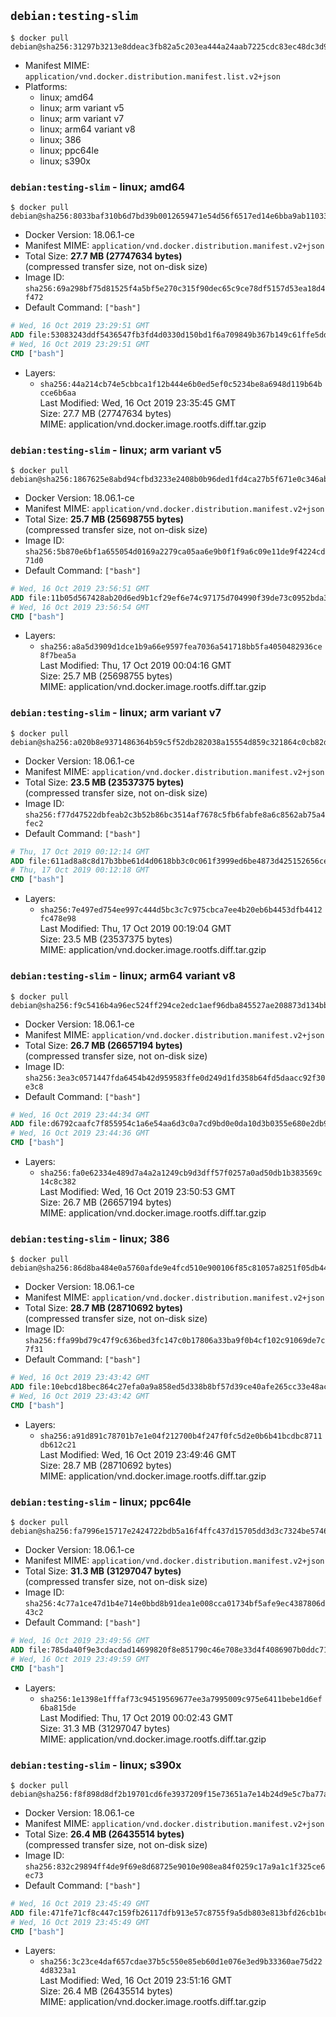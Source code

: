 ## `debian:testing-slim`

```console
$ docker pull debian@sha256:31297b3213e8ddeac3fb82a5c203ea444a24aab7225cdc83ec48dc3d99d5b8b7
```

-	Manifest MIME: `application/vnd.docker.distribution.manifest.list.v2+json`
-	Platforms:
	-	linux; amd64
	-	linux; arm variant v5
	-	linux; arm variant v7
	-	linux; arm64 variant v8
	-	linux; 386
	-	linux; ppc64le
	-	linux; s390x

### `debian:testing-slim` - linux; amd64

```console
$ docker pull debian@sha256:8033baf310b6d7bd39b0012659471e54d56f6517ed14e6bba9ab11033299b0c1
```

-	Docker Version: 18.06.1-ce
-	Manifest MIME: `application/vnd.docker.distribution.manifest.v2+json`
-	Total Size: **27.7 MB (27747634 bytes)**  
	(compressed transfer size, not on-disk size)
-	Image ID: `sha256:69a298bf75d81525f4a5bf5e270c315f90dec65c9ce78df5157d53ea18d4f472`
-	Default Command: `["bash"]`

```dockerfile
# Wed, 16 Oct 2019 23:29:51 GMT
ADD file:53083243ddf5436547fb3fd4d0330d150bd1f6a709849b367b149c61ffe5dd0f in / 
# Wed, 16 Oct 2019 23:29:51 GMT
CMD ["bash"]
```

-	Layers:
	-	`sha256:44a214cb74e5cbbca1f12b444e6b0ed5ef0c5234be8a6948d119b64bcce6b6aa`  
		Last Modified: Wed, 16 Oct 2019 23:35:45 GMT  
		Size: 27.7 MB (27747634 bytes)  
		MIME: application/vnd.docker.image.rootfs.diff.tar.gzip

### `debian:testing-slim` - linux; arm variant v5

```console
$ docker pull debian@sha256:1867625e8abd94cfbd3233e2408b0b96ded1fd4ca27b5f671e0c346ab45bedf8
```

-	Docker Version: 18.06.1-ce
-	Manifest MIME: `application/vnd.docker.distribution.manifest.v2+json`
-	Total Size: **25.7 MB (25698755 bytes)**  
	(compressed transfer size, not on-disk size)
-	Image ID: `sha256:5b870e6bf1a655054d0169a2279ca05aa6e9b0f1f9a6c09e11de9f4224cd71d0`
-	Default Command: `["bash"]`

```dockerfile
# Wed, 16 Oct 2019 23:56:51 GMT
ADD file:11b05d567428ab20d6ed9b1cf29ef6e74c97175d704990f39de73c0952bda382 in / 
# Wed, 16 Oct 2019 23:56:54 GMT
CMD ["bash"]
```

-	Layers:
	-	`sha256:a8a5d3909d1dce1b9a66e9597fea7036a541718bb5fa4050482936ce8f7bea5a`  
		Last Modified: Thu, 17 Oct 2019 00:04:16 GMT  
		Size: 25.7 MB (25698755 bytes)  
		MIME: application/vnd.docker.image.rootfs.diff.tar.gzip

### `debian:testing-slim` - linux; arm variant v7

```console
$ docker pull debian@sha256:a020b8e9371486364b59c5f52db282038a15554d859c321864c0cb82d138ac05
```

-	Docker Version: 18.06.1-ce
-	Manifest MIME: `application/vnd.docker.distribution.manifest.v2+json`
-	Total Size: **23.5 MB (23537375 bytes)**  
	(compressed transfer size, not on-disk size)
-	Image ID: `sha256:f77d47522dbfeab2c3b52b86bc3514af7678c5fb6fabfe8a6c8562ab75a4fec2`
-	Default Command: `["bash"]`

```dockerfile
# Thu, 17 Oct 2019 00:12:14 GMT
ADD file:611ad8a8c8d17b3bbe61d4d0618bb3c0c061f3999ed6be4873d425152656ced5 in / 
# Thu, 17 Oct 2019 00:12:18 GMT
CMD ["bash"]
```

-	Layers:
	-	`sha256:7e497ed754ee997c444d5bc3c7c975cbca7ee4b20eb6b4453dfb4412fc478e98`  
		Last Modified: Thu, 17 Oct 2019 00:19:04 GMT  
		Size: 23.5 MB (23537375 bytes)  
		MIME: application/vnd.docker.image.rootfs.diff.tar.gzip

### `debian:testing-slim` - linux; arm64 variant v8

```console
$ docker pull debian@sha256:f9c5416b4a96ec524ff294ce2edc1aef96dba845527ae208873d134bb5362580
```

-	Docker Version: 18.06.1-ce
-	Manifest MIME: `application/vnd.docker.distribution.manifest.v2+json`
-	Total Size: **26.7 MB (26657194 bytes)**  
	(compressed transfer size, not on-disk size)
-	Image ID: `sha256:3ea3c0571447fda6454b42d959583ffe0d249d1fd358b64fd5daacc92f30e3c8`
-	Default Command: `["bash"]`

```dockerfile
# Wed, 16 Oct 2019 23:44:34 GMT
ADD file:d6792caafc7f855954c1a6e54aa6d3c0a7cd9bd0e0da10d3b0355e680e2db93f in / 
# Wed, 16 Oct 2019 23:44:36 GMT
CMD ["bash"]
```

-	Layers:
	-	`sha256:fa0e62334e489d7a4a2a1249cb9d3dff57f0257a0ad50db1b383569c14c8c382`  
		Last Modified: Wed, 16 Oct 2019 23:50:53 GMT  
		Size: 26.7 MB (26657194 bytes)  
		MIME: application/vnd.docker.image.rootfs.diff.tar.gzip

### `debian:testing-slim` - linux; 386

```console
$ docker pull debian@sha256:86d8ba484e0a5760afde9e4fcd510e900106f85c81057a8251f05db44781e388
```

-	Docker Version: 18.06.1-ce
-	Manifest MIME: `application/vnd.docker.distribution.manifest.v2+json`
-	Total Size: **28.7 MB (28710692 bytes)**  
	(compressed transfer size, not on-disk size)
-	Image ID: `sha256:ffa99bd79c47f9c636bed3fc147c0b17806a33ba9f0b4cf102c91069de7c7f31`
-	Default Command: `["bash"]`

```dockerfile
# Wed, 16 Oct 2019 23:43:42 GMT
ADD file:10ebcd18bec864c27efa0a9a858ed5d338b8bf57d39ce40afe265cc33e48acc5 in / 
# Wed, 16 Oct 2019 23:43:42 GMT
CMD ["bash"]
```

-	Layers:
	-	`sha256:a91d891c78701b7e1e04f212700b4f247f0fc5d2e0b6b41bcdbc8711db612c21`  
		Last Modified: Wed, 16 Oct 2019 23:49:46 GMT  
		Size: 28.7 MB (28710692 bytes)  
		MIME: application/vnd.docker.image.rootfs.diff.tar.gzip

### `debian:testing-slim` - linux; ppc64le

```console
$ docker pull debian@sha256:fa7996e15717e2424722bdb5a16f4ffc437d15705dd3d3c7324be5746f570fac
```

-	Docker Version: 18.06.1-ce
-	Manifest MIME: `application/vnd.docker.distribution.manifest.v2+json`
-	Total Size: **31.3 MB (31297047 bytes)**  
	(compressed transfer size, not on-disk size)
-	Image ID: `sha256:4c77a1ce47d1b4e714e0bbd8b91dea1e008cca01734bf5afe9ec4387806d43c2`
-	Default Command: `["bash"]`

```dockerfile
# Wed, 16 Oct 2019 23:49:56 GMT
ADD file:785da40f9e3cdacdad14699820f8e851790c46e708e33d4f4086907b0ddc7172 in / 
# Wed, 16 Oct 2019 23:49:59 GMT
CMD ["bash"]
```

-	Layers:
	-	`sha256:1e1398e1fffaf73c94519569677ee3a7995009c975e6411bebe1d6ef6ba815de`  
		Last Modified: Thu, 17 Oct 2019 00:02:43 GMT  
		Size: 31.3 MB (31297047 bytes)  
		MIME: application/vnd.docker.image.rootfs.diff.tar.gzip

### `debian:testing-slim` - linux; s390x

```console
$ docker pull debian@sha256:f8f898d8df2b19701cd6fe3937209f15e73651a7e14b24d9e5c7ba77a71ce0fc
```

-	Docker Version: 18.06.1-ce
-	Manifest MIME: `application/vnd.docker.distribution.manifest.v2+json`
-	Total Size: **26.4 MB (26435514 bytes)**  
	(compressed transfer size, not on-disk size)
-	Image ID: `sha256:832c29894ff4de9f69e8d68725e9010e908ea84f0259c17a9a1c1f325ce6ec73`
-	Default Command: `["bash"]`

```dockerfile
# Wed, 16 Oct 2019 23:45:49 GMT
ADD file:471fe71cf8c447c159fb26117dfb913e57c8755f9a5db803e813bfd26cb1bc23 in / 
# Wed, 16 Oct 2019 23:45:49 GMT
CMD ["bash"]
```

-	Layers:
	-	`sha256:3c23ce4daf657cdae37b5c550e85eb60d1e076e3ed9b33360ae75d224d8323a1`  
		Last Modified: Wed, 16 Oct 2019 23:51:16 GMT  
		Size: 26.4 MB (26435514 bytes)  
		MIME: application/vnd.docker.image.rootfs.diff.tar.gzip

